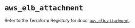 # `aws_elb_attachment`

Refer to the Terraform Registory for docs: [`aws_elb_attachment`](https://registry.terraform.io/providers/hashicorp/aws/5.14.0/docs/resources/elb_attachment).
